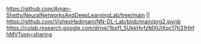 https://github.com/Aman-Shetty/NeuralNetworksAndDeepLearningLab/tree/main  ||   
https://github.com/VishesHadimani/NN-DL-Lab/blob/main/prg2.ipynb
https://colab.research.google.com/drive/1bxf1_5UkkHyfzMXUlXpc17tj31HhfhMV?usp=sharing
